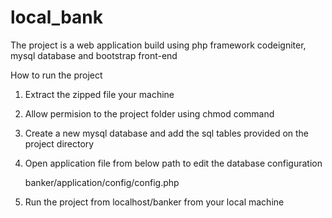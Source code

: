 # local_bank
The project is a web application build using php framework codeigniter, mysql database and bootstrap front-end

How to run the project

1. Extract the zipped file your machine
2. Allow permision to the project folder using chmod command
3. Create a new mysql database and add the sql tables provided on the project directory
4. Open application file from below path to edit the database configuration

     banker/application/config/config.php
   
5. Run the project from localhost/banker from your local machine
